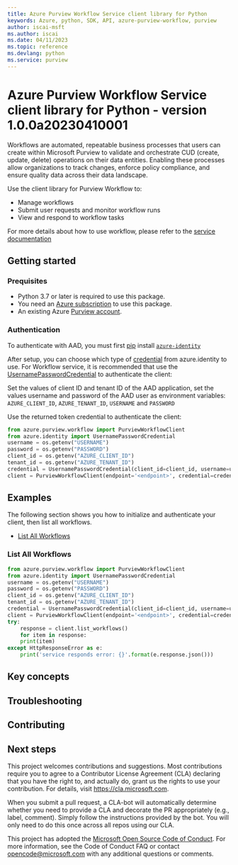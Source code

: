 ```yaml
---
title: Azure Purview Workflow Service client library for Python
keywords: Azure, python, SDK, API, azure-purview-workflow, purview
author: iscai-msft
ms.author: iscai
ms.date: 04/11/2023
ms.topic: reference
ms.devlang: python
ms.service: purview
---
```

# Azure Purview Workflow Service client library for Python - version 1.0.0a20230410001 


Workflows are automated, repeatable business processes that users can create within Microsoft Purview to validate and orchestrate CUD (create, update, delete) operations on their data entities. Enabling these processes allow organizations to track changes, enforce policy compliance, and ensure quality data across their data landscape.

Use the client library for Purview Workflow to:

- Manage workflows
- Submit user requests and monitor workflow runs
- View and respond to workflow tasks

For more details about how to use workflow, please refer to the [service documentation][product_documentation]

## Getting started

### Prequisites

- Python 3.7 or later is required to use this package.
- You need an [Azure subscription][azure_sub] to use this package.
- An existing Azure [Purview account][purview_resource].
  
### Authentication

To authenticate with AAD, you must first [pip][pip] install [`azure-identity`][azure_identity_pip]

After setup, you can choose which type of [credential][azure_identity_credentials] from azure.identity to use.
For Workflow service, it is recommended that use the [UsernamePasswordCredential][username_password_credential] to authenticate the client:

Set the values of  client ID and tenant ID of the AAD application, set the values username and password of the AAD user as environment variables:
`AZURE_CLIENT_ID`, `AZURE_TENANT_ID`, `USERNAME` and `PASSWORD`

Use the returned token credential to authenticate the client:

```python
from azure.purview.workflow import PurviewWorkflowClient
from azure.identity import UsernamePasswordCredential
username = os.getenv("USERNAME")
password = os.getenv("PASSWORD")
client_id = os.getenv("AZURE_CLIENT_ID")
tenant_id = os.getenv("AZURE_TENANT_ID")
credential = UsernamePasswordCredential(client_id=client_id, username=username, password=password, tenant_id=tenant_id)
client = PurviewWorkflowClient(endpoint='<endpoint>', credential=credential)
```

## Examples

The following section shows you how to initialize and authenticate your client, then list all workflows.

- [List All Workflows](#list-all-workflows "List All Workflows")

### List All Workflows

```python
from azure.purview.workflow import PurviewWorkflowClient
from azure.identity import UsernamePasswordCredential
username = os.getenv("USERNAME")
password = os.getenv("PASSWORD")
client_id = os.getenv("AZURE_CLIENT_ID")
tenant_id = os.getenv("AZURE_TENANT_ID")
credential = UsernamePasswordCredential(client_id=client_id, username=username, password=password, tenant_id=tenant_id)
client = PurviewWorkflowClient(endpoint='<endpoint>', credential=credential)
try:
    response = client.list_workflows()
    for item in response:
    print(item)
except HttpResponseError as e:
    print('service responds error: {}'.format(e.response.json()))
```
## Key concepts

## Troubleshooting

## Contributing

## Next steps

This project welcomes contributions and suggestions. Most contributions require
you to agree to a Contributor License Agreement (CLA) declaring that you have
the right to, and actually do, grant us the rights to use your contribution.
For details, visit https://cla.microsoft.com.

When you submit a pull request, a CLA-bot will automatically determine whether
you need to provide a CLA and decorate the PR appropriately (e.g., label,
comment). Simply follow the instructions provided by the bot. You will only
need to do this once across all repos using our CLA.

This project has adopted the
[Microsoft Open Source Code of Conduct][code_of_conduct]. For more information,
see the Code of Conduct FAQ or contact opencode@microsoft.com with any
additional questions or comments.

<!-- LINKS -->
[product_documentation]: https://learn.microsoft.com/azure/purview/concept-workflow
[purview_resource]: /azure/purview/create-catalog-portal
[azure_identity_credentials]: https://github.com/Azure/azure-sdk-for-python/tree/main/sdk/identity/azure-identity#credentials
[username_password_credential]: https://learn.microsoft.com/python/api/azure-identity/azure.identity.usernamepasswordcredential?view=azure-python
[azure_sub]: https://azure.microsoft.com/free/
[code_of_conduct]: https://opensource.microsoft.com/codeofconduct/
[azure_identity_pip]: https://pypi.org/project/azure-identity/
[pip]: https://pypi.org/project/pip/
